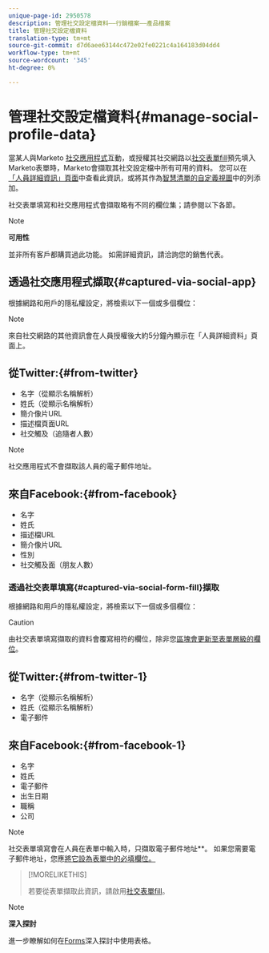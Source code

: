 ```yaml
---
unique-page-id: 2950578
description: 管理社交設定檔資料——行銷檔案——產品檔案
title: 管理社交設定檔資料
translation-type: tm+mt
source-git-commit: d7d6aee63144c472e02fe0221c4a164183d04dd4
workflow-type: tm+mt
source-wordcount: '345'
ht-degree: 0%

---
```



# 管理社交設定檔資料{#manage-social-profile-data}

當某人與Marketo [社交應用程式](../../../../product-docs/demand-generation/social/configuring-social-actions/customize-social-app-button.md)互動，或授權其社交網路以[社交表單fill](../../../../product-docs/demand-generation/forms/form-actions/enable-social-form-fill-on-a-form.md)預先填入Marketo表單時，Marketo會擷取其社交設定檔中所有可用的資料。 您可以在[「人員詳細資訊」頁面](http://docs.marketo.com/display/DOCS/Using+the+Person+Detail+Page)中查看此資訊，或將其作為[智慧清單的自定義視圖](http://docs.marketo.com/display/DOCS/Create+and+Change+Views+for+Lists+and+Smart+List)中的列添加。

社交表單填寫和社交應用程式會擷取略有不同的欄位集；請參閱以下各節。

>[!NOTE]
>
>**可用性**
>
>並非所有客戶都購買過此功能。 如需詳細資訊，請洽詢您的銷售代表。

## 透過社交應用程式擷取{#captured-via-social-app}

根據網路和用戶的隱私權設定，將檢索以下一個或多個欄位：

>[!NOTE]
>
>來自社交網路的其他資訊會在人員授權後大約5分鐘內顯示在「人員詳細資料」頁面上。

## 從Twitter:{#from-twitter}

* 名字（從顯示名稱解析）
* 姓氏（從顯示名稱解析）
* 簡介像片URL
* 描述檔頁面URL
* 社交觸及（追隨者人數）

>[!NOTE]
>
>社交應用程式不會擷取該人員的電子郵件地址。

## 來自Facebook:{#from-facebook}

* 名字
* 姓氏
* 描述檔URL
* 簡介像片URL
* 性別
* 社交觸及面（朋友人數）

### 透過社交表單填寫{#captured-via-social-form-fill}擷取

根據網路和用戶的隱私權設定，將檢索以下一個或多個欄位：

>[!CAUTION]
>
>由社交表單填寫擷取的資料會覆寫相符的欄位，除非您[區塊會更新至表單層級的欄位](../../../../product-docs/administration/field-management/block-updates-to-a-field.md)。

## 從Twitter:{#from-twitter-1}

* 名字（從顯示名稱解析）
* 姓氏（從顯示名稱解析）
* 電子郵件

## 來自Facebook:{#from-facebook-1}

* 名字
* 姓氏
* 電子郵件
* 出生日期
* 職稱
* 公司

>[!NOTE]
>
>社交表單填寫會在人員在表單中輸入時，只擷取電子郵件地址&#x200B;**。 如果您需要電子郵件地址，您應[將它設為表單中的必填欄位。](../../../../product-docs/demand-generation/forms/creating-a-form/make-a-form-field-required.md)

>[!MORELIKETHIS]
>
>若要從表單擷取此資訊，請啟用[社交表單fill](../../../../product-docs/demand-generation/forms/form-actions/enable-social-form-fill-on-a-form.md)。

>[!NOTE]
>
>**深入探討**
>
>進一步瞭解如何在[Forms](http://docs.marketo.com/display/docs/forms)深入探討中使用表格。


